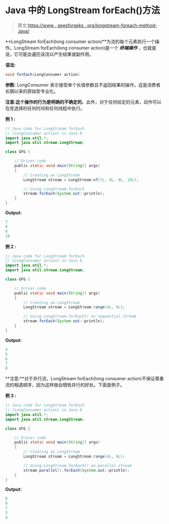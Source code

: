 # Java 中的 LongStream forEach()方法

> 原文:[https://www . geesforgeks . org/longstream-foreach-method-Java/](https://www.geeksforgeeks.org/longstream-foreach-method-java/)

**LongStream forEach(long consumer action)**为流的每个元素执行一个操作。LongStream forEach(long consumer action)是一个 ***终端操作*** ，也就是说，它可能会遍历该流以产生结果或副作用。

**语法:**

```java
void forEach(LongConsumer action)

```

**参数:** LongConsumer 表示接受单个长值参数且不返回结果的操作。这是消费者长期以来的原始型专业化。

**注意:**这个操作的行为是明确的**不确定的**。此外，对于任何给定的元素，动作可以在库选择的任何时间和任何线程中执行。

**例 1 :**

```java
// Java code for LongStream forEach
// (LongConsumer action) in Java 8
import java.util.*;
import java.util.stream.LongStream;

class GFG {

    // Driver code
    public static void main(String[] args)
    {
        // Creating an LongStream
        LongStream stream = LongStream.of(7L, 8L, 9L, 10L);

        // Using LongStream.forEach
        stream.forEach(System.out::println);
    }
}
```

**Output:**

```java
7
8
9
10

```

**例 2 :**

```java
// Java code for LongStream forEach
// (LongConsumer action) in Java 8
import java.util.*;
import java.util.stream.LongStream;

class GFG {

    // Driver code
    public static void main(String[] args)
    {
        // Creating an LongStream
        LongStream stream = LongStream.range(4L, 9L);

        // Using LongStream.forEach() on sequential stream
        stream.forEach(System.out::println);
    }
}
```

**Output:**

```java
4
5
6
7
8

```

**注意:**对于并行流，LongStream forEach(long consumer action)不保证尊重流的相遇顺序，因为这样做会牺牲并行的好处。下面是例子。

**例 3 :**

```java
// Java code for LongStream forEach
// (LongConsumer action) in Java 8
import java.util.*;
import java.util.stream.LongStream;

class GFG {

    // Driver code
    public static void main(String[] args)
    {
        // Creating an LongStream
        LongStream stream = LongStream.range(4L, 9L);

        // Using LongStream.forEach() on parallel stream
        stream.parallel().forEach(System.out::println);
    }
}
```

**Output:**

```java
6
8
7
5
4

```